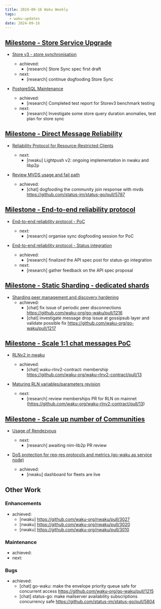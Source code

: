 ```yaml
---
title: 2024-09-16 Waku Weekly
tags:
  - waku-updates
date: 2024-09-16
---
```


## [Milestone - Store Service Upgrade](https://github.com/waku-org/pm/milestone/28)

- [Store v3 - store synchronisation](https://github.com/waku-org/pm/issues/132)
  - achieved:
    - [research] Store Sync spec first draft
  - next:
    - [research] continue dogfooding Store Sync

- [PostgreSQL Maintenance](https://github.com/waku-org/pm/issues/119)
  - achieved:
    - [research] Completed test report for Storev3 benchmark testing
  - next:
    - [research] Investigate some store query duration anomalies, test plan for store sync

## [Milestone - Direct Message Reliability](https://github.com/waku-org/pm/milestone/29)

- [Reliability Protocol for Resource-Restricted Clients](https://github.com/waku-org/pm/issues/186)
  - next:
    - [nwaku] Lightpush v2: ongoing implementation in nwaku and libp2p
  
- [Review MVDS usage and fail path](https://github.com/waku-org/pm/issues/189)
  - achieved:
    - [chat] dogfooding the community join response with mvds https://github.com/status-im/status-go/pull/5787

## [Milestone - End-to-end reliability protocol](https://github.com/waku-org/pm/milestone/30)

- [End-to-end reliability protocol - PoC](https://github.com/waku-org/pm/issues/193)
  - next:
    - [research] organise sync dogfooding session for PoC
  
- [End-to-end reliability protocol - Status integration](https://github.com/waku-org/pm/issues/194)
  - achieved:
    - [research] finalized the API spec post for status-go integration
  - next:
    - [research] gather feedback on the API spec proposal

## [Milestone - Static Sharding - dedicated shards](https://github.com/waku-org/pm/milestone/31)

- [Sharding peer management and discovery hardening](https://github.com/waku-org/pm/issues/172)
  - achieved:
    - [chat] fix issue of periodic peer disconnections https://github.com/waku-org/go-waku/pull/1216
    - [chat] investigate message drop issue at gossipsub layer and validate possible fix https://github.com/waku-org/go-waku/pull/1217

## [Milestone - Scale 1:1 chat messages PoC](https://github.com/waku-org/pm/milestone/34)

- [RLNv2 in nwaku](https://github.com/waku-org/pm/issues/204)
  - achieved:
    - [chat] waku-rlnv2-contract: membership https://github.com/waku-org/waku-rlnv2-contract/pull/13

- [Maturing RLN variables/parameters revision](https://github.com/waku-org/pm/issues/205)
  - next:
    - [research] review memberships PR for RLN on mainnet (https://github.com/waku-org/waku-rlnv2-contract/pull/13)

## [Milestone - Scale up number of Communities](https://github.com/waku-org/pm/milestone/32)

- [Usage of Rendezvous](https://github.com/waku-org/pm/issues/199)
  - next:
      - [research] awaiting nim-lib2p PR review

- [DoS protection for req-res protocols and metrics (go-waku as service node)](https://github.com/waku-org/pm/issues/200)
  - achieved:
    - [nwaku] dashboard for fleets are live

## Other Work

### Enhancements

- achieved:
  - [nwaku] https://github.com/waku-org/nwaku/pull/3027
  - [nwaku] https://github.com/waku-org/nwaku/pull/3020
  - [nwaku] https://github.com/waku-org/nwaku/pull/3010


### Maintenance

- achieved:
- next:

### Bugs

- achieved:
  - [chat] go-waku: make the envelope priority queue safe for concurrent access https://github.com/waku-org/go-waku/pull/1215
  - [chat] status-go: make mailserver availability subscriptions concurrency safe https://github.com/status-im/status-go/pull/5804


